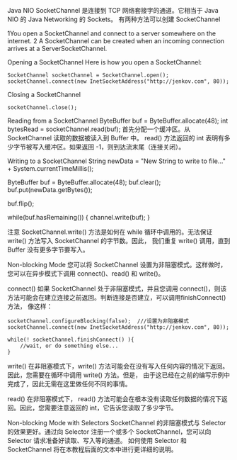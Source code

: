 Java NIO SocketChannel 是连接到 TCP 网络套接字的通道。它相当于 Java NIO 的 Java Networking 的 Sockets。
有两种方法可以创建 SocketChannel

1You open a SocketChannel and connect to a server somewhere on the internet.
2 A SocketChannel can be created when an incoming connection arrives at a ServerSocketChannel.

Opening a SocketChannel
Here is how you open a SocketChannel:
```
SocketChannel socketChannel = SocketChannel.open();
socketChannel.connect(new InetSocketAddress("http://jenkov.com", 80));
```

Closing a SocketChannel
```
socketChannel.close();    
```

Reading from a SocketChannel
ByteBuffer buf = ByteBuffer.allocate(48);
int bytesRead = socketChannel.read(buf);
首先分配一个缓冲区。从 SocketChannel 读取的数据被读入到 Buffer 中。
read() 方法返回的 int 表明有多少字节被写入缓冲区。如果返回 -1，则到达流末尾（连接关闭）。


Writing to a SocketChannel
String newData = "New String to write to file..." + System.currentTimeMillis();

ByteBuffer buf = ByteBuffer.allocate(48);
buf.clear();
buf.put(newData.getBytes());

buf.flip();

while(buf.hasRemaining()) {
    channel.write(buf);
}

注意 SocketChannel.write() 方法是如何在 while 循环中调用的。无法保证 write() 方法写入 SocketChannel 的字节数。因此，
我们重复 write() 调用，直到 Buffer 没有更多字节要写入。


Non-blocking Mode
您可以将 SocketChannel 设置为非阻塞模式。这样做时，您可以在异步模式下调用 connect()、read() 和 write()。

connect()
如果 SocketChannel 处于非阻塞模式，并且您调用 connect()，则该方法可能会在建立连接之前返回。判断连接是否建立，可以调用finishConnect()方法，
像这样：
```
socketChannel.configureBlocking(false);  ///设置为非阻塞模式
socketChannel.connect(new InetSocketAddress("http://jenkov.com", 80));

while(! socketChannel.finishConnect() ){
    //wait, or do something else...    
}
```


write()
在非阻塞模式下，write() 方法可能会在没有写入任何内容的情况下返回。因此，您需要在循环中调用 write() 方法。但是，
由于这已经在之前的编写示例中完成了，因此无需在这里做任何不同的事情。

read()
在非阻塞模式下， read() 方法可能会在根本没有读取任何数据的情况下返回。因此，您需要注意返回的 int，它告诉您读取了多少字节。

Non-blocking Mode with Selectors
SocketChannel 的非阻塞模式与 Selector 的效果更好。通过向 Selector 注册一个或多个 SocketChannel，您可以向 Selector 请求准备好读取、写入等的通道。
如何使用 Selector 和 SocketChannel 将在本教程后面的文本中进行更详细的说明。